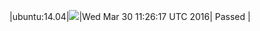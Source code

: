 |ubuntu:14.04|![](https://cdn.rawgit.com/Neilpang/letest/master/status/ubuntu-14.04.svg?1459337177)|Wed Mar 30 11:26:17 UTC 2016| Passed |
